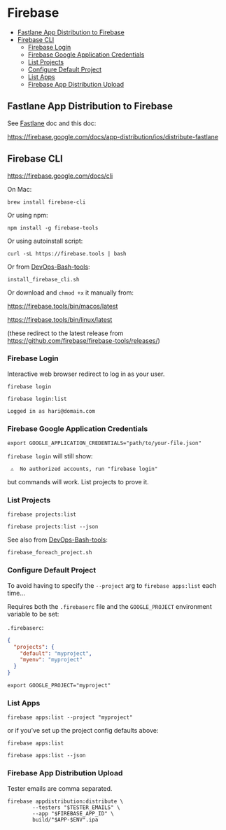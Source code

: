 # Firebase

<!-- INDEX_START -->

- [Fastlane App Distribution to Firebase](#fastlane-app-distribution-to-firebase)
- [Firebase CLI](#firebase-cli)
  - [Firebase Login](#firebase-login)
  - [Firebase Google Application Credentials](#firebase-google-application-credentials)
  - [List Projects](#list-projects)
  - [Configure Default Project](#configure-default-project)
  - [List Apps](#list-apps)
  - [Firebase App Distribution Upload](#firebase-app-distribution-upload)

<!-- INDEX_END -->

## Fastlane App Distribution to Firebase

See [Fastlane](fastlane.md) doc and this doc:

<https://firebase.google.com/docs/app-distribution/ios/distribute-fastlane>

## Firebase CLI

<https://firebase.google.com/docs/cli>

On Mac:

```shell
brew install firebase-cli
```

Or using npm:

```shell
npm install -g firebase-tools
```

Or using autoinstall script:

```shell
curl -sL https://firebase.tools | bash
```

Or from [DevOps-Bash-tools](devops-bash-tools.md):

```shell
install_firebase_cli.sh
```

Or download and `chmod +x` it manually from:

<https://firebase.tools/bin/macos/latest>

<https://firebase.tools/bin/linux/latest>

(these redirect to the latest release from <https://github.com/firebase/firebase-tools/releases/>)

### Firebase Login

Interactive web browser redirect to log in as your user.

```shell
firebase login
```

```shell
firebase login:list
```

```text
Logged in as hari@domain.com
```

### Firebase Google Application Credentials

```shell
export GOOGLE_APPLICATION_CREDENTIALS="path/to/your-file.json"
```

`firebase login` will still show:

```text
 ⚠  No authorized accounts, run "firebase login"
```

but commands will work. List projects to prove it.

### List Projects

```shell
firebase projects:list
```

```shell
firebase projects:list --json
```

See also from [DevOps-Bash-tools](devops-bash-tools.md):

```shell
firebase_foreach_project.sh
```

### Configure Default Project

To avoid having to specify the `--project` arg to `firebase apps:list` each time...

Requires both the `.firebaserc` file and the `GOOGLE_PROJECT` environment variable to be set:

`.firebaserc`:

```json
{
  "projects": {
    "default": "myproject",
    "myenv": "myproject"
  }
}
```

```shell
export GOOGLE_PROJECT="myproject"
```

### List Apps

```shell
firebase apps:list --project "myproject"
```

or if you've set up the project config defaults above:

```shell
firebase apps:list
```

```shell
firebase apps:list --json
```

### Firebase App Distribution Upload

Tester emails are comma separated.

```shell
firebase appdistribution:distribute \
        --testers "$TESTER_EMAILS" \
        --app "$FIREBASE_APP_ID" \
        build/"$APP-$ENV".ipa
```
